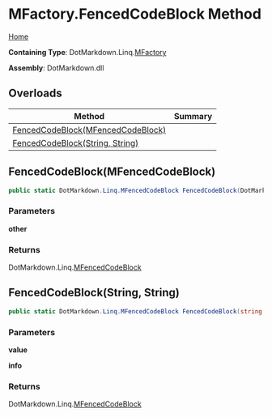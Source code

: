 # MFactory\.FencedCodeBlock Method

[Home](../../../../README.md)

**Containing Type**: DotMarkdown\.Linq\.[MFactory](../README.md)

**Assembly**: DotMarkdown\.dll

## Overloads

| Method | Summary |
| ------ | ------- |
| [FencedCodeBlock(MFencedCodeBlock)](#DotMarkdown_Linq_MFactory_FencedCodeBlock_DotMarkdown_Linq_MFencedCodeBlock_) | |
| [FencedCodeBlock(String, String)](#DotMarkdown_Linq_MFactory_FencedCodeBlock_System_String_System_String_) | |

## FencedCodeBlock\(MFencedCodeBlock\) <a name="DotMarkdown_Linq_MFactory_FencedCodeBlock_DotMarkdown_Linq_MFencedCodeBlock_"></a>

```csharp
public static DotMarkdown.Linq.MFencedCodeBlock FencedCodeBlock(DotMarkdown.Linq.MFencedCodeBlock other)
```

### Parameters

**other**

### Returns

DotMarkdown\.Linq\.[MFencedCodeBlock](../../MFencedCodeBlock/README.md)

## FencedCodeBlock\(String, String\) <a name="DotMarkdown_Linq_MFactory_FencedCodeBlock_System_String_System_String_"></a>

```csharp
public static DotMarkdown.Linq.MFencedCodeBlock FencedCodeBlock(string value, string info = null)
```

### Parameters

**value**

**info**

### Returns

DotMarkdown\.Linq\.[MFencedCodeBlock](../../MFencedCodeBlock/README.md)

